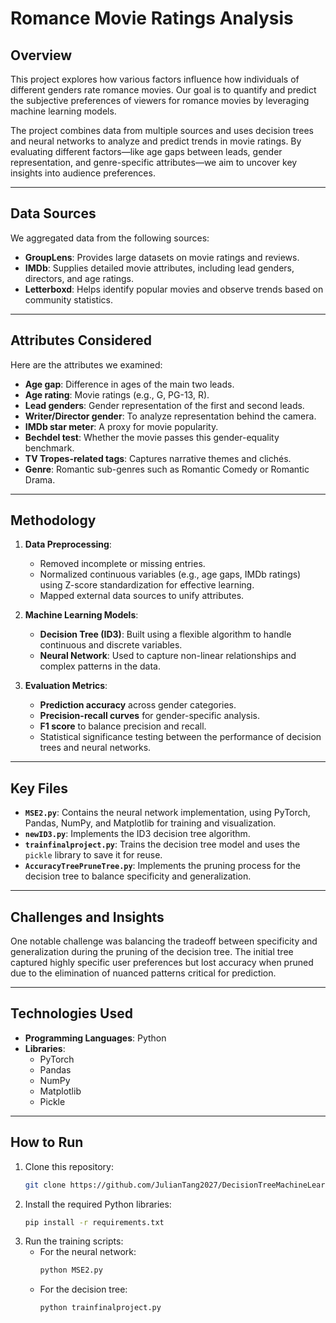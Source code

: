 # Romance Movie Ratings Analysis

## **Overview**
This project explores how various factors influence how individuals of different genders rate romance movies. Our goal is to quantify and predict the subjective preferences of viewers for romance movies by leveraging machine learning models. 

The project combines data from multiple sources and uses decision trees and neural networks to analyze and predict trends in movie ratings. By evaluating different factors—like age gaps between leads, gender representation, and genre-specific attributes—we aim to uncover key insights into audience preferences.

---

## **Data Sources**
We aggregated data from the following sources:
- **GroupLens**: Provides large datasets on movie ratings and reviews.
- **IMDb**: Supplies detailed movie attributes, including lead genders, directors, and age ratings.
- **Letterboxd**: Helps identify popular movies and observe trends based on community statistics.

---

## **Attributes Considered**
Here are the attributes we examined:
- **Age gap**: Difference in ages of the main two leads.
- **Age rating**: Movie ratings (e.g., G, PG-13, R).
- **Lead genders**: Gender representation of the first and second leads.
- **Writer/Director gender**: To analyze representation behind the camera.
- **IMDb star meter**: A proxy for movie popularity.
- **Bechdel test**: Whether the movie passes this gender-equality benchmark.
- **TV Tropes-related tags**: Captures narrative themes and clichés.
- **Genre**: Romantic sub-genres such as Romantic Comedy or Romantic Drama.

---

## **Methodology**
1. **Data Preprocessing**:
   - Removed incomplete or missing entries.
   - Normalized continuous variables (e.g., age gaps, IMDb ratings) using Z-score standardization for effective learning.
   - Mapped external data sources to unify attributes.

2. **Machine Learning Models**:
   - **Decision Tree (ID3)**: Built using a flexible algorithm to handle continuous and discrete variables. 
   - **Neural Network**: Used to capture non-linear relationships and complex patterns in the data.

3. **Evaluation Metrics**:
   - **Prediction accuracy** across gender categories.
   - **Precision-recall curves** for gender-specific analysis.
   - **F1 score** to balance precision and recall.
   - Statistical significance testing between the performance of decision trees and neural networks.

---

## **Key Files**
- **`MSE2.py`**: Contains the neural network implementation, using PyTorch, Pandas, NumPy, and Matplotlib for training and visualization.
- **`newID3.py`**: Implements the ID3 decision tree algorithm.
- **`trainfinalproject.py`**: Trains the decision tree model and uses the `pickle` library to save it for reuse.
- **`AccuracyTreePruneTree.py`**: Implements the pruning process for the decision tree to balance specificity and generalization.

---

## **Challenges and Insights**
One notable challenge was balancing the tradeoff between specificity and generalization during the pruning of the decision tree. The initial tree captured highly specific user preferences but lost accuracy when pruned due to the elimination of nuanced patterns critical for prediction.

---

## **Technologies Used**
- **Programming Languages**: Python
- **Libraries**:
  - PyTorch
  - Pandas
  - NumPy
  - Matplotlib
  - Pickle

---

## **How to Run**
1. Clone this repository:
   ```bash
   git clone https://github.com/JulianTang2027/DecisionTreeMachineLearning.git
   ```
2. Install the required Python libraries:
   ```bash
   pip install -r requirements.txt
   ```
3. Run the training scripts:
   - For the neural network:
     ```bash
     python MSE2.py
     ```
   - For the decision tree:
     ```bash
     python trainfinalproject.py
     ```
